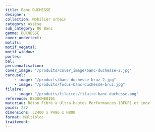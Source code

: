 ```yaml
---
title: Banc DUCHESSE
designer:
collection: Mobilier urbain
category: Assise
sub_category: 06 Banc
gamme: DUCHESSE
cover_undertext:
motifs:
motif_vegetal:
motif_window:
portes:
bal:
personnalisation:
cover_image: "/produits/cover_image/banc-duchesse-2.jpg"
carousel:
    - image: "/produits/banc-duchesse-bruz-2.jpg"
    - image: "/produits/focus-banc-duchesse-bruz.jpg"
filaire:
    - image: "/produits/filaires/filaire-banc-duchesse.png"
reference: BSDUCHE0101
materiau: Béton Fibré à Ultra-hautes Performances (BFUP) et inox
poids: 232
dimensions: L2400 x P496 x H800
format: Multibloc
traitement:
---
```

